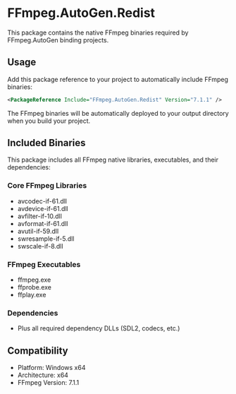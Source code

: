 # FFmpeg.AutoGen.Redist

This package contains the native FFmpeg binaries required by FFmpeg.AutoGen binding projects.

## Usage

Add this package reference to your project to automatically include FFmpeg binaries:

```xml
<PackageReference Include="FFmpeg.AutoGen.Redist" Version="7.1.1" />
```

The FFmpeg binaries will be automatically deployed to your output directory when you build your project.

## Included Binaries

This package includes all FFmpeg native libraries, executables, and their dependencies:

### Core FFmpeg Libraries
- avcodec-if-61.dll
- avdevice-if-61.dll
- avfilter-if-10.dll
- avformat-if-61.dll
- avutil-if-59.dll
- swresample-if-5.dll
- swscale-if-8.dll

### FFmpeg Executables
- ffmpeg.exe
- ffprobe.exe
- ffplay.exe

### Dependencies
- Plus all required dependency DLLs (SDL2, codecs, etc.)

## Compatibility

- Platform: Windows x64
- Architecture: x64
- FFmpeg Version: 7.1.1